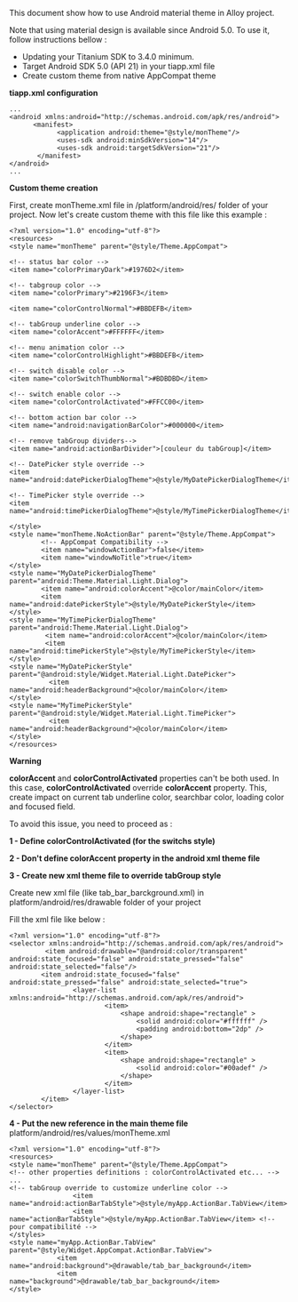 This document show how to use Android material theme in Alloy project.

Note that using material design is available since Android 5.0. To use it, follow instructions bellow :

- Updating your Titanium SDK to 3.4.0 minimum.
- Target Android SDK 5.0 (API 21) in your tiapp.xml file
- Create custom theme from native AppCompat theme

**tiapp.xml configuration**
```
...
<android xmlns:android="http://schemas.android.com/apk/res/android">
      <manifest>
            <application android:theme="@style/monTheme"/>
            <uses-sdk android:minSdkVersion="14"/>
            <uses-sdk android:targetSdkVersion="21"/>
       </manifest>
</android>
...
```

**Custom theme creation**

First, create monTheme.xml file in /platform/android/res/ folder of your project. Now let's create custom theme with this file like this example :

```
<?xml version="1.0" encoding="utf-8"?>
<resources>
<style name="monTheme" parent="@style/Theme.AppCompat">

<!-- status bar color -->
<item name="colorPrimaryDark">#1976D2</item>

<!-- tabgroup color -->
<item name="colorPrimary">#2196F3</item>

<item name="colorControlNormal">#BBDEFB</item>

<!-- tabGroup underline color -->
<item name="colorAccent">#FFFFFF</item>

<!-- menu animation color -->
<item name="colorControlHighlight">#BBDEFB</item>

<!-- switch disable color -->
<item name="colorSwitchThumbNormal">#BDBDBD</item>

<!-- switch enable color -->
<item name="colorControlActivated">#FFCC00</item>

<!-- bottom action bar color -->
<item name="android:navigationBarColor">#000000</item>

<!-- remove tabGroup dividers-->
<item name="android:actionBarDivider">[couleur du tabGroup]</item>

<!-- DatePicker style override -->
<item name="android:datePickerDialogTheme">@style/MyDatePickerDialogTheme</item>

<!-- TimePicker style override -->
<item name="android:timePickerDialogTheme">@style/MyTimePickerDialogTheme</item>
                
</style>
<style name="monTheme.NoActionBar" parent="@style/Theme.AppCompat">
        <!-- AppCompat Compatibility -->
        <item name="windowActionBar">false</item>
        <item name="windowNoTitle">true</item>
</style>
<style name="MyDatePickerDialogTheme" parent="android:Theme.Material.Light.Dialog">
        <item name="android:colorAccent">@color/mainColor</item>
        <item name="android:datePickerStyle">@style/MyDatePickerStyle</item>
</style>
<style name="MyTimePickerDialogTheme" parent="android:Theme.Material.Light.Dialog">
         <item name="android:colorAccent">@color/mainColor</item>
         <item name="android:timePickerStyle">@style/MyTimePickerStyle</item>
</style>
<style name="MyDatePickerStyle" parent="@android:style/Widget.Material.Light.DatePicker">
          <item name="android:headerBackground">@color/mainColor</item>
</style>
<style name="MyTimePickerStyle" parent="@android:style/Widget.Material.Light.TimePicker">
          <item name="android:headerBackground">@color/mainColor</item>
</style>
</resources>
```

**Warning**

**colorAccent** and **colorControlActivated** properties can't be both used. In this case, **colorControlActivated** override **colorAccent** property. 
This, create impact on current tab underline color, searchbar color, loading color and focused field.

To avoid this issue, you need to proceed as :

**1 - Define colorControlActivated (for the switchs style)**

**2 - Don't define colorAccent property in the android xml theme file**

**3 - Create new xml theme file to override tabGroup style**

Create new xml file (like tab_bar_barckground.xml) in platform/android/res/drawable folder of your project

Fill the xml file like below :

```
<?xml version="1.0" encoding="utf-8"?>
<selector xmlns:android="http://schemas.android.com/apk/res/android">
         <item android:drawable="@android:color/transparent" android:state_focused="false" android:state_pressed="false" android:state_selected="false"/>
        <item android:state_focused="false" android:state_pressed="false" android:state_selected="true">
                <layer-list xmlns:android="http://schemas.android.com/apk/res/android">
                        <item>
                            <shape android:shape="rectangle" >
                                <solid android:color="#ffffff" />
                                <padding android:bottom="2dp" />
                            </shape>
                        </item>
                        <item>
                            <shape android:shape="rectangle" >
                                <solid android:color="#00adef" />
                            </shape>
                        </item>
                </layer-list>
        </item>
</selector>
```

**4 - Put the new reference in the main theme file** platform/android/res/values/monTheme.xml

```
<?xml version="1.0" encoding="utf-8"?>
<resources>
<style name="monTheme" parent="@style/Theme.AppCompat">
<!-- other properties definitions : colorControlActivated etc... -->
...
<!-- tabGroup override to customize underline color -->
                <item name="android:actionBarTabStyle">@style/myApp.ActionBar.TabView</item>
                <item name="actionBarTabStyle">@style/myApp.ActionBar.TabView</item> <!-- pour compatibilité -->
</styles>
<style name="myApp.ActionBar.TabView" parent="@style/Widget.AppCompat.ActionBar.TabView">
            <item name="android:background">@drawable/tab_bar_background</item>
            <item name="background">@drawable/tab_bar_background</item>
</style> 
```
